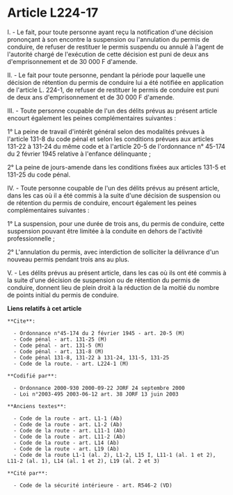 # Article L224-17

I. - Le fait, pour toute personne ayant reçu la notification d'une décision prononçant à son encontre la suspension ou
l'annulation du permis de conduire, de refuser de restituer le permis suspendu ou annulé à l'agent de l'autorité chargé de
l'exécution de cette décision est puni de deux ans d'emprisonnement et de 30 000 F d'amende.

II. - Le fait pour toute personne, pendant la période pour laquelle une décision de rétention du permis de conduire lui a été
notifiée en application de l'article L. 224-1, de refuser de restituer le permis de conduire est puni de deux ans
d'emprisonnement et de 30 000 F d'amende.

III. - Toute personne coupable de l'un des délits prévus au présent article encourt également les peines complémentaires
suivantes :

1° La peine de travail d'intérêt général selon des modalités prévues à l'article 131-8 du code pénal et selon les conditions
prévues aux articles 131-22 à 131-24 du même code et à l'article 20-5 de l'ordonnance n° 45-174 du 2 février 1945 relative à
l'enfance délinquante ;

2° La peine de jours-amende dans les conditions fixées aux articles 131-5 et 131-25 du code pénal.

IV. - Toute personne coupable de l'un des délits prévus au présent article, dans les cas où il a été commis à la suite d'une
décision de suspension ou de rétention du permis de conduire, encourt également les peines complémentaires suivantes :

1° La suspension, pour une durée de trois ans, du permis de conduire, cette suspension pouvant être limitée à la conduite en
dehors de l'activité professionnelle ;

2° L'annulation du permis, avec interdiction de solliciter la délivrance d'un nouveau permis pendant trois ans au plus.

V. - Les délits prévus au présent article, dans les cas où ils ont été commis à la suite d'une décision de suspension ou de
rétention du permis de conduire, donnent lieu de plein droit à la réduction de la moitié du nombre de points initial du
permis de conduire.

**Liens relatifs à cet article**

	**Cite**:

	  - Ordonnance n°45-174 du 2 février 1945 - art. 20-5 (M)
	  - Code pénal - art. 131-25 (M)
	  - Code pénal - art. 131-5 (M)
	  - Code pénal - art. 131-8 (M)
	  - Code pénal 131-8, 131-22 à 131-24, 131-5, 131-25
	  - Code de la route. - art. L224-1 (M)

	**Codifié par**:

	  - Ordonnance 2000-930 2000-09-22 JORF 24 septembre 2000
	  - Loi n°2003-495 2003-06-12 art. 38 JORF 13 juin 2003

	**Anciens textes**:

	  - Code de la route - art. L1-1 (Ab)
	  - Code de la route - art. L1-2 (Ab)
	  - Code de la route - art. L11-1 (Ab)
	  - Code de la route - art. L11-2 (Ab)
	  - Code de la route - art. L14 (Ab)
	  - Code de la route - art. L19 (Ab)
	  - Code de la route L1-1 (al. 2), L1-2, L15 I, L11-1 (al. 1 et 2), L11-2 (al. 1), L14 (al. 1 et 2), L19 (al. 2 et 3)

	**Cité par**:

	  - Code de la sécurité intérieure - art. R546-2 (VD)
